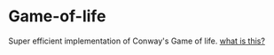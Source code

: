 # Game-of-life


Super efficient implementation of Conway's Game of life. 
<a href = "https://www.youtube.com/watch?v=HeQX2HjkcNo&ab_channel=Veritasium"> what is this? </a>
